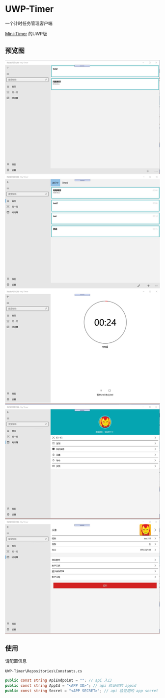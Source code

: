 # UWP-Timer
 
 一个计时任务管理客户端

 [Mini-Timer](https://github.com/zx648383079/Mini-Timer) 的UWP版

 ## 预览图

 ![](screen/1.jpg)
 ![](screen/2.jpg)
 ![](screen/3.jpg)
 ![](screen/4.jpg)
 ![](screen/5.jpg)

 ## 使用

 请配置信息

`UWP-Timer\Repositories\Constants.cs`

```c#
public const string ApiEndpoint = ""; // api 入口
public const string AppId = "<APP ID>"; // api 验证用的 appid
public const string Secret = "<APP SECRET>"; // api 验证用的 app secret
```